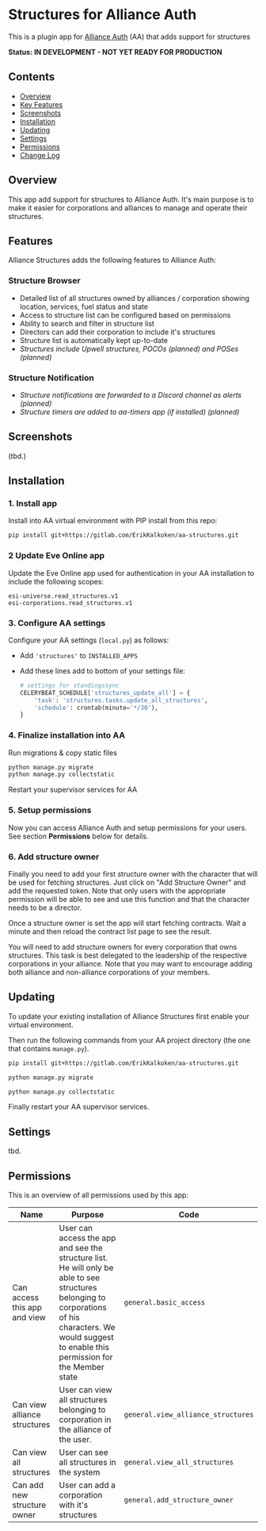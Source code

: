 # Structures for Alliance Auth

This is a plugin app for [Alliance Auth](https://gitlab.com/allianceauth/allianceauth) (AA) that adds support for structures

**Status: IN DEVELOPMENT - NOT YET READY FOR PRODUCTION**

## Contents

- [Overview](#overview)
- [Key Features](#key-features)
- [Screenshots](#screenshots)
- [Installation](#installation)
- [Updating](#updating)
- [Settings](#settings)
- [Permissions](#permissions)
- [Change Log](CHANGELOG.md)

## Overview

This app add support for structures to Alliance Auth. It's main purpose is to make it easier for corporations and alliances to manage and operate their structures.

## Features

Alliance Structures adds the following features to Alliance Auth:

### Structure Browser

- Detailed list of all structures owned by alliances / corporation showing location, services, fuel status and state
- Access to structure list can be configured based on permissions
- Ability to search and filter in structure list
- Directors can add their corporation to include it's structures
- Structure list is automatically kept up-to-date
- *Structures include Upwell structures, POCOs (planned) and POSes (planned)*

### Structure Notification

- *Structure notifications are forwarded to a Discord channel as alerts (planned)*
- *Structure timers are added to aa-timers app (if installed) (planned)*

## Screenshots

(tbd.)

## Installation

### 1. Install app

Install into AA virtual environment with PIP install from this repo:

```bash
pip install git+https://gitlab.com/ErikKalkoken/aa-structures.git
```

### 2 Update Eve Online app

Update the Eve Online app used for authentication in your AA installation to include the following scopes:

```plain
esi-universe.read_structures.v1
esi-corporations.read_structures.v1
```

### 3. Configure AA settings

Configure your AA settings (`local.py`) as follows:

- Add `'structures'` to `INSTALLED_APPS`
- Add these lines add to bottom of your settings file:

   ```python
   # settings for standingssync
   CELERYBEAT_SCHEDULE['structures_update_all'] = {
       'task': 'structures.tasks.update_all_structures',
       'schedule': crontab(minute='*/30'),
   }
   ```

### 4. Finalize installation into AA

Run migrations & copy static files

```bash
python manage.py migrate
python manage.py collectstatic
```

Restart your supervisor services for AA

### 5. Setup permissions

Now you can access Alliance Auth and setup permissions for your users. See section **Permissions** below for details.

### 6. Add structure owner

Finally you need to add your first structure owner with the character that will be used for fetching structures. Just click on "Add Structure Owner" and add the requested token. Note that only users with the appropriate permission will be able to see and use this function and that the character needs to be a director.

Once a structure owner is set the app will start fetching contracts. Wait a minute and then reload the contract list page to see the result.

You will need to add structure owners for every corporation that owns structures. This task is best delegated to the leadership of the respective corporations in your alliance. Note that you may want to encourage adding both alliance and non-alliance corporations of your members.

## Updating

To update your existing installation of Alliance Structures first enable your virtual environment.

Then run the following commands from your AA project directory (the one that contains `manage.py`).

```bash
pip install git+https://gitlab.com/ErikKalkoken/aa-structures.git
```

```bash
python manage.py migrate
```

```bash
python manage.py collectstatic
```

Finally restart your AA supervisor services.

## Settings

tbd.

## Permissions

This is an overview of all permissions used by this app:

Name | Purpose | Code
-- | -- | --
Can access this app and view | User can access the app and see the structure list. He will only be able to see structures belonging to corporations of his characters. We would suggest to enable this permission for the Member state |  `general.basic_access`
Can view alliance structures | User can view all structures belonging to corporation in the alliance of the user. |  `general.view_alliance_structures`
Can view all structures | User can see all structures in the system |  `general.view_all_structures`
Can add new structure owner | User can add a corporation with it's structures |  `general.add_structure_owner`
